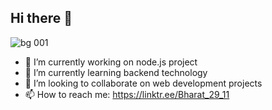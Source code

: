## Hi there 👋

![bg 001](https://github.com/user-attachments/assets/b942bc93-7efa-455a-9a2c-45fbee6868d6)


- 🔭 I’m currently working on node.js project
- 🌱 I’m currently learning backend technology
- 👯 I’m looking to collaborate on web development projects
- 📫 How to reach me: https://linktr.ee/Bharat_29_11
